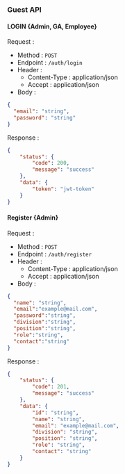 ### Guest API
#### LOGIN {Admin, GA, Employee}

Request :

- Method : `POST`
- Endpoint : `/auth/login`
- Header :
    - Content-Type : application/json
    - Accept : application/json
- Body :

```json
{
  "email": "string",
  "password": "string"
}
```

Response :
``` json
{
    "status": {
        "code": 200,
        "message": "success"
    },
    "data": {
        "token": "jwt-token"
    }
}
```

#### Register {Admin}

Request :

- Method : `POST`
- Endpoint : `/auth/register`
- Header :
  - Content-Type : application/json
  - Accept : application/json
- Body :

```json
{
  "name": "string",
  "email":"example@mail.com",
  "password":"string",
  "division":"string",
  "position":"string",
  "role":"string",
  "contact":"string"
}
```

Response :
``` json
{
    "status": {
        "code": 201,
        "message": "success"
    },
    "data": {
        "id": "string",
        "name": "string",
        "email": "example@mail.com",
        "division": "string",
        "position": "string",
        "role": "string",
        "contact": "string"
    }
}
```
